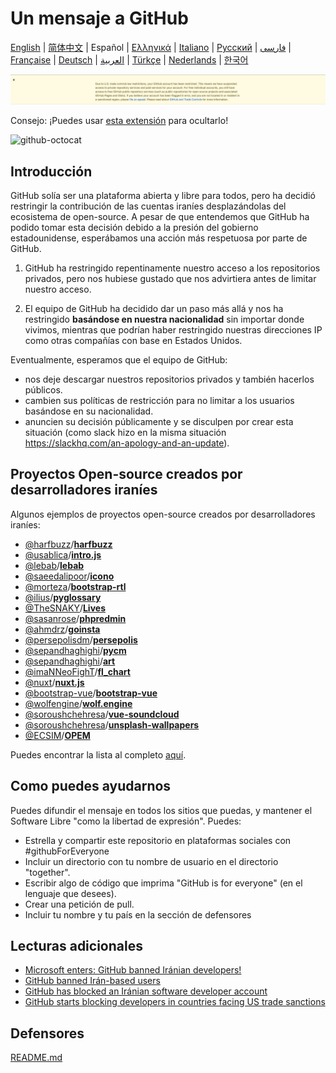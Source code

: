 # Un mensaje a GitHub

[English](./README.md) | [简体中文](./README-CN.md) | Español | [Ελληνικά](./README-GR.md) | [Italiano](./README-IT.md) | [Русский](./README-RU.md) | [فارسی](./README-PER.md) | [Française](./README-FR.md) | [Deutsch](./README-DE.md) | [العربية](./README-AR.md) | [Türkçe](./README-TR.md) | [Nederlands](./README-NL.md) | [한국어](./README-KO.md)

![alt text](./message.png)

Consejo: ¡Puedes usar [esta extensión](https://github.com/MohamadKh75/ShutHub) para ocultarlo!

![github-octocat](https://user-images.githubusercontent.com/16706911/61997137-7aa7df00-b0b2-11e9-97f1-f452855fe21c.png)

## Introducción

GitHub solía ser una plataforma abierta y libre para todos, pero ha decidió restringir la contribución de las cuentas iraníes desplazándolas del ecosistema de open-source.
A pesar de que entendemos que GitHub ha podido tomar esta decisión debido a la presión del gobierno estadounidense, esperábamos una acción más respetuosa por parte de GitHub.


1) GitHub ha restringido repentinamente nuestro acceso a los repositorios privados, pero nos hubiese gustado que nos advirtiera antes de limitar nuestro acceso.

2) El equipo de GitHub ha decidido dar un paso más allá y nos ha restringido **basándose en nuestra nacionalidad** sin importar donde vivimos, mientras que podrían haber restringido nuestras direcciones IP como otras compañías con base en Estados Unidos.


Eventualmente, esperamos que el equipo de GitHub:
- nos deje descargar nuestros repositorios privados y también hacerlos públicos.
- cambien sus políticas de restricción para no limitar a los usuarios basándose en su nacionalidad.
- anuncien su decisión públicamente y se disculpen por crear esta situación (como slack hizo en la misma situación  https://slackhq.com/an-apology-and-an-update).


## Proyectos Open-source creados por desarrolladores iraníes

Algunos ejemplos de proyectos open-source creados por desarrolladores iraníes:

- [@harfbuzz](https://github.com/harfbuzz)/[**harfbuzz**](https://github.com/harfbuzz/harfbuzz)
- [@usablica](https://github.com/usablica)/[**intro.js**](https://github.com/usablica/intro.js)
- [@lebab](https://github.com/lebab)/[**lebab**](https://github.com/lebab/lebab)
- [@saeedalipoor](https://github.com/saeedalipoor)/[**icono**](https://github.com/saeedalipoor/icono)
- [@morteza](https://github.com/morteza)/[**bootstrap-rtl**](https://github.com/morteza/bootstrap-rtl)
- [@ilius](https://github.com/ilius)/[**pyglossary**](https://github.com/ilius/pyglossary)
- [@TheSNAKY](https://github.com/TheSNAKY)/[**Lives**](https://github.com/TheSNAKY/Lives)
- [@sasanrose](https://github.com/sasanrose)/[**phpredmin**](https://github.com/sasanrose/phpredmin)
- [@ahmdrz](https://github.com/ahmdrz)/[**goinsta**](https://github.com/ahmdrz/goinsta)
- [@persepolisdm](https://github.com/persepolisdm)/[**persepolis**](https://github.com/persepolisdm/persepolis)
- [@sepandhaghighi](https://github.com/sepandhaghighi)/[**pycm**](https://github.com/sepandhaghighi/pycm)
- [@sepandhaghighi](https://github.com/sepandhaghighi)/[**art**](https://github.com/sepandhaghighi/art)
- [@imaNNeoFighT](https://github.com/imaNNeoFighT)/[**fl_chart**](https://github.com/imaNNeoFighT/fl_chart)
- [@nuxt](https://github.com/nuxt)/[**nuxt.js**](https://github.com/nuxt/nuxt.js)
- [@bootstrap-vue](https://github.com/bootstrap-vue)/[**bootstrap-vue**](https://github.com/bootstrap-vue/bootstrap-vue)
- [@wolfengine](https://github.com/wolfengine)/[**wolf.engine**](https://github.com/wolfengine/wolf.engine)
- [@soroushchehresa](https://github.com/soroushchehresa)/[**vue-soundcloud**](https://github.com/soroushchehresa/vue-soundcloud)
- [@soroushchehresa](https://github.com/soroushchehresa)/[**unsplash-wallpapers**](https://github.com/soroushchehresa/unsplash-wallpapers)
- [@ECSIM](https://github.com/ECSIM)/[**OPEM**](https://github.com/ECSIM/opem)

Puedes encontrar la lista al completo [aquí](https://github.com/mohebifar/made-in-iran).

## Como puedes ayudarnos

Puedes difundir el mensaje en todos los sitios que puedas, y mantener el Software Libre "como la libertad de expresión".
Puedes:

- Estrella y compartir este repositorio en plataformas sociales con #githubForEveryone
- Incluir un directorio con tu nombre de usuario en el directorio "together".
- Escribir algo de código que imprima "GitHub is for everyone" (en el lenguaje que desees).
- Crear una petición de pull.
- Incluir tu nombre y tu país en la sección de defensores

## Lecturas adicionales

  - [Microsoft enters: GitHub banned Iránian developers!](https://medium.com/@d.aliyamini/microsoft-enters-github-banned-iranian-developers-843f7c60a146)
  - [GitHub banned Irán-based users](https://financialtribune.com/articles/sci-tech/99111/github-bans-iran-based-users)
  - [GitHub has blocked an Iránian software developer account](https://hub.packtpub.com/github-has-blocked-an-iranian-software-developers-account)
  - [GitHub starts blocking developers in countries facing US trade sanctions](https://www.zdnet.com/article/github-starts-blocking-developers-in-countries-facing-us-trade-sanctions)

 ## Defensores

 [README.md](README.md#supporters)
